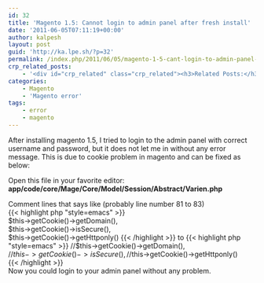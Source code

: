 ```yaml
---
id: 32
title: 'Magento 1.5: Cannot login to admin panel after fresh install'
date: '2011-06-05T07:11:19+00:00'
author: kalpesh
layout: post
guid: 'http://ka.lpe.sh/?p=32'
permalink: /index.php/2011/06/05/magento-1-5-cant-login-to-admin-panel-after-fresh-install/
crp_related_posts:
    - '<div id="crp_related" class="crp_related"><h3>Related Posts:</h3><ul><li><a href="http://ka.lpe.sh/2012/07/12/magento-get-rid-of-admin-notifications-pop-up/"     class="crp_title">Magento: Get rid of admin notifications pop-up</a></li><li><a href="http://ka.lpe.sh/2011/07/09/magento-cant-loginadd-items-in-chrome-and-ie/"     class="crp_title">Magento: Can&#8217;t login/add items in Chrome and IE</a></li><li><a href="http://ka.lpe.sh/2012/09/13/magento-submitting-form-in-admin-redirects-to-dashboard/"     class="crp_title">Magento: Submitting form in admin redirects to dashboard</a></li><li><a href="http://ka.lpe.sh/2013/01/08/mysql-root-password-reset/"     class="crp_title">Mysql root password reset or create</a></li><li><a href="http://ka.lpe.sh/2012/01/05/magento-wrong-count-in-admin-grid-when-using-group-by-clause-overriding-lib-module/"     class="crp_title">Magento: Wrong count in admin Grid when using GROUP BY clause, overriding lib module</a></li></ul></div>'
categories:
    - Magento
    - 'Magento error'
tags:
    - error
    - magento
---
```


After installing magento 1.5, I tried to login to the admin panel with correct username and password, but it does not let me in without any error message. This is due to cookie problem in magento and can be fixed as below:

Open this file in your favorite editor: **app/code/core/Mage/Core/Model/Session/Abstract/Varien.php**

Comment lines that says like (probably line number 81 to 83)  
{{< highlight php "style=emacs" >}}  
$this->getCookie()->getDomain(),  
$this->getCookie()->isSecure(),  
$this->getCookie()->getHttponly()  
{{< /highlight >}}  
to  
{{< highlight php "style=emacs" >}}  
//$this->getCookie()->getDomain(),  
//$this->getCookie()->isSecure(),  
//$this->getCookie()->getHttponly()  
{{< /highlight >}}  
Now you could login to your admin panel without any problem.